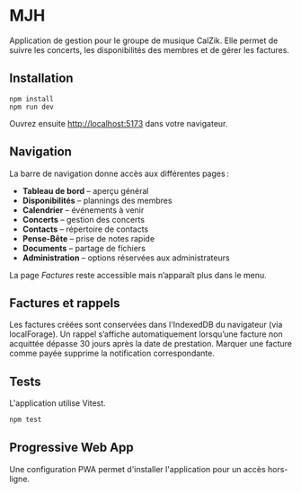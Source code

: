 # MJH

Application de gestion pour le groupe de musique CalZik. Elle permet de suivre les concerts, les disponibilités des membres et de gérer les factures.

## Installation

```
npm install
npm run dev
```

Ouvrez ensuite [http://localhost:5173](http://localhost:5173) dans votre navigateur.

## Navigation

La barre de navigation donne accès aux différentes pages :

- **Tableau de bord** – aperçu général
- **Disponibilités** – plannings des membres
- **Calendrier** – événements à venir
- **Concerts** – gestion des concerts
- **Contacts** – répertoire de contacts
- **Pense-Bête** – prise de notes rapide
- **Documents** – partage de fichiers
- **Administration** – options réservées aux administrateurs

La page *Factures* reste accessible mais n’apparaît plus dans le menu.

## Factures et rappels

Les factures créées sont conservées dans l'IndexedDB du navigateur (via localForage). Un rappel s’affiche automatiquement lorsqu’une facture non acquittée dépasse 30 jours après la date de prestation. Marquer une facture comme payée supprime la notification correspondante.

## Tests

L'application utilise Vitest.

```bash
npm test
```

## Progressive Web App

Une configuration PWA permet d'installer l'application pour un accès hors-ligne.

